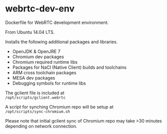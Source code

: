 # webrtc-dev-env
Dockerfile for WebRTC development environment.

From Ubuntu 14.04 LTS.

Installs the following additional packages and libraries.

* OpenJDK & OpenJRE 7
* Chromium dev packages
* Chromium required runtime libs
* Packages for NaCl (Native Client) builds and toolchains
* ARM cross toolchain packages
* MESA dev packages
* Debugging symbols for runtime libs

The gclient file is included at   
``` /opt/scripts/gclient.webrtc ```

A script for synching Chromium repo will be setup at   
``` /opt/scripts/sync-chromium.sh ```

Please note that initial gclient sync of Chromium repo may take >30 minutes depending on network connection.
